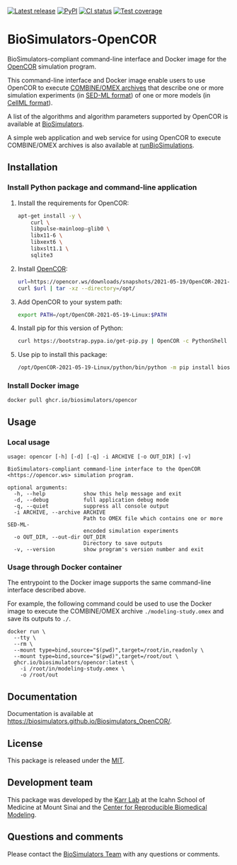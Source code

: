 [![Latest release](https://img.shields.io/github/v/tag/biosimulators/Biosimulators_OpenCOR)](https://github.com/biosimulations/Biosimulators_OpenCOR/releases)
[![PyPI](https://img.shields.io/pypi/v/biosimulators_opencor)](https://pypi.org/project/biosimulators_opencor/)
[![CI status](https://github.com/biosimulators/Biosimulators_OpenCOR/workflows/Continuous%20integration/badge.svg)](https://github.com/biosimulators/Biosimulators_OpenCOR/actions?query=workflow%3A%22Continuous+integration%22)
[![Test coverage](https://codecov.io/gh/biosimulators/Biosimulators_OpenCOR/branch/dev/graph/badge.svg)](https://codecov.io/gh/biosimulators/Biosimulators_OpenCOR)

# BioSimulators-OpenCOR
BioSimulators-compliant command-line interface and Docker image for the [OpenCOR](https://opencor.ws/) simulation program.

This command-line interface and Docker image enable users to use OpenCOR to execute [COMBINE/OMEX archives](https://combinearchive.org/) that describe one or more simulation experiments (in [SED-ML format](https://sed-ml.org)) of one or more models (in [CellML format](https://cellml.org])).

A list of the algorithms and algorithm parameters supported by OpenCOR is available at [BioSimulators](https://biosimulators.org/simulators/opencor).

A simple web application and web service for using OpenCOR to execute COMBINE/OMEX archives is also available at [runBioSimulations](https://run.biosimulations.org).

## Installation

### Install Python package and command-line application

1. Install the requirements for OpenCOR:

   ```sh
   apt-get install -y \
       curl \
       libpulse-mainloop-glib0 \
       libx11-6 \
       libxext6 \
       libxslt1.1 \
       sqlite3
   ```

2. Install [OpenCOR](https://opencor.ws/downloads/index.html):

   ```sh
   url=https://opencor.ws/downloads/snapshots/2021-05-19/OpenCOR-2021-05-19-Linux.tar.gz
   curl $url | tar -xz --directory=/opt/
   ```

3. Add OpenCOR to your system path:

   ```sh
   export PATH=/opt/OpenCOR-2021-05-19-Linux:$PATH
   ```

4. Install pip for this version of Python:

   ```sh
   curl https://bootstrap.pypa.io/get-pip.py | OpenCOR -c PythonShell
   ```

5. Use pip to install this package:

   ```sh
   /opt/OpenCOR-2021-05-19-Linux/python/bin/python -m pip install biosimulators-opencor
   ```

### Install Docker image
```
docker pull ghcr.io/biosimulators/opencor
```

## Usage

### Local usage
```
usage: opencor [-h] [-d] [-q] -i ARCHIVE [-o OUT_DIR] [-v]

BioSimulators-compliant command-line interface to the OpenCOR <https://opencor.ws> simulation program.

optional arguments:
  -h, --help            show this help message and exit
  -d, --debug           full application debug mode
  -q, --quiet           suppress all console output
  -i ARCHIVE, --archive ARCHIVE
                        Path to OMEX file which contains one or more SED-ML-
                        encoded simulation experiments
  -o OUT_DIR, --out-dir OUT_DIR
                        Directory to save outputs
  -v, --version         show program's version number and exit
```

### Usage through Docker container
The entrypoint to the Docker image supports the same command-line interface described above.

For example, the following command could be used to use the Docker image to execute the COMBINE/OMEX archive `./modeling-study.omex` and save its outputs to `./`.

```
docker run \
  --tty \
  --rm \
  --mount type=bind,source="$(pwd)",target=/root/in,readonly \
  --mount type=bind,source="$(pwd)",target=/root/out \
  ghcr.io/biosimulators/opencor:latest \
    -i /root/in/modeling-study.omex \
    -o /root/out
```

## Documentation
Documentation is available at https://biosimulators.github.io/Biosimulators_OpenCOR/.

## License
This package is released under the [MIT](LICENSE).

## Development team
This package was developed by the [Karr Lab](https://www.karrlab.org) at the Icahn School of Medicine at Mount Sinai and the [Center for Reproducible Biomedical Modeling](https://reproduciblebiomodels.org/).

## Questions and comments
Please contact the [BioSimulators Team](mailto:info@biosimulators.org) with any questions or comments.
